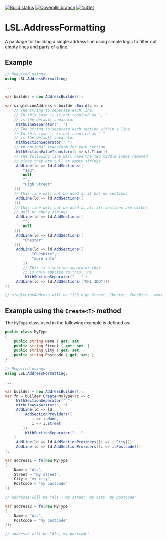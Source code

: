 [![Build status](https://img.shields.io/appveyor/ci/alunacjones/lsl-addressformatting.svg)](https://ci.appveyor.com/project/alunacjones/lsl-addressformatting)
[![Coveralls branch](https://img.shields.io/coverallsCoverage/github/alunacjones/LSL.AddressFormatting)](https://coveralls.io/github/alunacjones/LSL.AddressFormatting)
[![NuGet](https://img.shields.io/nuget/v/LSL.AddressFormatting.svg)](https://www.nuget.org/packages/LSL.AddressFormatting/)

# LSL.AddressFormatting

A package for building a single address line using simple logic to filter out empty lines and parts of a line.

## Example

```csharp
// Required usings
using LSL.AddressFormatting;

...

var builder = new AddressBuilder();

var singleLineAddress = builder.Build(c => c
    // The string to separate each line.
    // In this case it is not required as ", "
    // is the default separator
    .WithLineSeparator(", ")
    // The string to separate each section within a line.
    // In this case it is not required as " "
    // is the default separator            
    .WithSectionSeparator(" ")
    // An optional transform for each section
    .WithSectionValueTransform(s => s?.Trim())    
    // The following line will have the two middle items removed
    // since they are null or empty strings
    .AddLine(ld => ld.AddSections([
        "123",
        null,
        "",
        "High Street"
    ]))
    // This line will not be used as it has no sections
    .AddLine(ld => ld.AddSections([
    ]))
    // This line will not be used as all its sections are either 
    // null or empty strings
    .AddLine(ld => ld.AddSections([
        "",
        null
    ]))
    .AddLine(ld => ld.AddSections([
        "Chester"
    ]))
    .AddLine(ld => ld.AddSections([
            "Cheshire",
            "more info"
        ])
        // This is a section separator that
        // is only applied to this ilne
        .WithSectionSeparator(" - "))
    .AddLine(ld => ld.AddSections(["CH1 3DD"]))
);

// singleLineAddress will be "123 High Street, Chester, Cheshire - more info, CH1 3DD"
```

## Example using the `Create<T>` method

The `MyType` class used in the following example is defined as:

```csharp
public class MyType
{
    public string Name { get; set; }
    public string Street { get; set; }
    public string City { get; set; }
    public string Postcode { get; set; }
}
```

```csharp
// Required usings
using LSL.AddressFormatting;

...

var builder = new AddressBuilder();
var fn = builder.Create<MyType>(c => c
    .WithSectionSeparator(" ")
    .WithLineSeparator(", ")
    .AddLine(ld => ld
        .AddSectionProviders([
            i => i.Name,
            i => i.Street
        ])
        .WithSectionSeparator(" - ")
    )
    .AddLine(ld => ld.AddSectionProviders([i => i.City]))
    .AddLine(ld => ld.AddSectionProviders([i => i.Postcode]))
);

var address1 = fn(new MyType
{
    Name = "Als",
    Street = "my street",
    City = "my city",
    Postcode = "my postcode"
})

// address1 will be "Als - my street, my city, my postcode"

var address2 = fn(new MyType
{
    Name = "Als",
    Postcode = "my postcode"
});

// address2 will be "Als, my postcode"

```